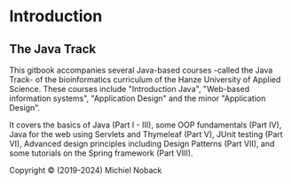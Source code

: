 # Introduction


## The Java Track

This gitbook accompanies several Java-based courses -called the Java Track- of the bioinformatics curriculum of the Hanze University of Applied Science. These courses include "Introduction Java", "Web-based information systems", "Application Design" and the minor "Application Design".

It covers the basics of Java (Part I - III), some OOP fundamentals (Part IV), Java for the web using Servlets and Thymeleaf (Part V), JUnit testing (Part VI), Advanced design principles including Design Patterns (Part VII), and some tutorials on the Spring framework (Part VIII).  


Copyright &copy; (2019-2024) Michiel Noback 




